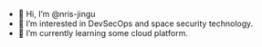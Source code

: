 - 👋 Hi, I’m @nris-jingu
- 👀 I’m interested in DevSecOps and space security technology.
- 🌱 I’m currently learning some cloud platform.
